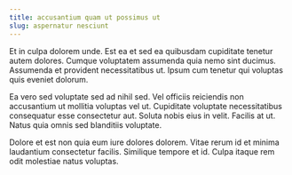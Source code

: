 ```yaml
---
title: accusantium quam ut possimus ut
slug: aspernatur nesciunt
---
```


Et in culpa dolorem unde. Est ea et sed ea quibusdam cupiditate tenetur autem dolores. Cumque voluptatem assumenda quia nemo sint ducimus. Assumenda et provident necessitatibus ut. Ipsum cum tenetur qui voluptas quis eveniet dolorum.

Ea vero sed voluptate sed ad nihil sed. Vel officiis reiciendis non accusantium ut mollitia voluptas vel ut. Cupiditate voluptate necessitatibus consequatur esse consectetur aut. Soluta nobis eius in velit. Facilis at ut. Natus quia omnis sed blanditiis voluptate.

Dolore et est non quia eum iure dolores dolorem. Vitae rerum id et minima laudantium consectetur facilis. Similique tempore et id. Culpa itaque rem odit molestiae natus voluptas.

